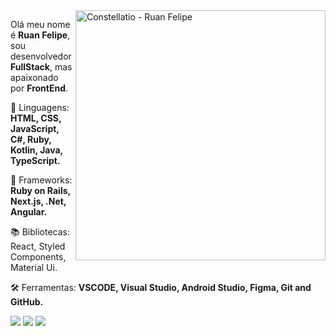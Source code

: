 <img src="https://i.pinimg.com/originals/e9/14/d4/e914d4724c166087d5d47d457d670b33.png" min-width="400px" max-width="400px" width="400px" align="right" alt="Constellatio - Ruan Felipe">

<p align="left"> 
Olá meu nome é <strong>Ruan Felipe</strong>, sou desenvolvedor  <strong>FullStack</strong>, mas apaixonado por <strong>FrontEnd</strong>.
</p>

<p align="left">
🔢 Linguagens: <strong>HTML, CSS, JavaScript, C#, Ruby, Kotlin, Java, TypeScript.</strong>
</p>

<p align="left">
💼 Frameworks: <strong>Ruby on Rails, Next.js, .Net, Angular.</strong>
</p>

<p align="left">
📚 Bibliotecas: React, Styled Components, Material Ui.
</p>

<p align="left">
🛠 Ferramentas: <strong>VSCODE, Visual Studio, Android Studio, Figma, Git and GitHub.</strong>
</p>

<p align="left">
  <a href="https://instagram.com/rufedupo" alt="Instagram">
  <img src="https://img.shields.io/badge/-Instagram-DF0174?style=for-the-badge&logo=instagram&logoColor=white&link=https://instagram.com/c0nst3ll4t10/"/></a>
  
  <a href="https://www.linkedin.com/in/rufedupo/" alt="Linkedin">
  <img src="https://img.shields.io/badge/-Linkedin-0e76a8?style=for-the-badge&logo=Linkedin&logoColor=white&link=https://www.linkedin.com/in/c0nst3ll4t10/" /></a>

  <a href="https://www.facebook.com/rufedupo/" alt="Facebook">
  <img src="https://img.shields.io/badge/-Facebook-3b5998?style=for-the-badge&logo=facebook&logoColor=white&link=https://www.facebook.com/c0nst3ll4t10/"/></a>
</p>  
